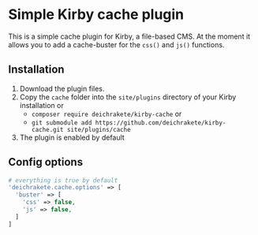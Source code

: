 # Simple Kirby cache plugin

This is a simple cache plugin for Kirby, a file-based CMS. At the moment it allows you to add a cache-buster for the `css()` and `js()` functions.

## Installation

1. Download the plugin files.
1. Copy the `cache` folder into the `site/plugins` directory of your Kirby installation or
    - `composer require deichrakete/kirby-cache` or
    - `git submodule add https://github.com/deichrakete/kirby-cache.git site/plugins/cache`
1. The plugin is enabled by default

## Config options

```php
# everything is true by default
'deichrakete.cache.options' => [
  'buster' => [
    'css' => false,
    'js' => false,
  ]
]
```
